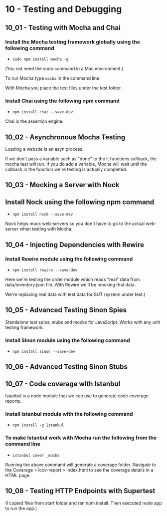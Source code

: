 10 - Testing and Debugging
===========================

10_01 - Testing with Mocha and Chai
------------------------------------

### Install the Mocha testing framework globally using the following command

* `sudo npm install mocha -g` 

(You not need the sudo command in a Mac environment.)

To run Mocha type `mocha` in the command line

With Mocha you place the test files under the test folder.  

### Install Chai using the following npm command

* `npm install chai --save-dev`

Chai is the assertion engine. 

10_02 - Asynchronous Mocha Testing
------------------------------------

Loading a website is an asyn process. 

If we don't pass a variable such as "done" to the it functions callback, the mocha
test will run. If you do add a variable, Mocha will wait until the callback in the 
function we're testing is actually completed. 

10_03 - Mocking a Server with Nock
------------------------------------

## Install Nock using the following npm command

* `npm install nock --save-dev`

Nock helps mock web-servers so you don't have to go to the actual web-server when testing
with Mocha.


10_04 - Injecting Dependencies with Rewire
-------------------------------------------

### Install Rewire module using the following command

* `npm install rewire --save-dev`

Here we're testing the order module which reads "real" data from data/inventory.json file. With Rewire
we'll be mocking that data. 

We're replacing real data with test data for SUT (system under test.)

10_05 - Advanced Testing Sinon Spies
------------------------------------

Standalone test spies, stubs and mocks for JavaScript. Works with any unit testing framework.

### Install Sinon module using the following command

* `npm install sinon --save-dev`


10_06 - Advanced Testing Sinon Stubs
------------------------------------


10_07 - Code coverage with Istanbul
------------------------------------

Istanbul is a node module that we can use to generate code coverage reports. 

### Install Istanbul module with the following command

* `npm install -g Istanbul`

### To make Istanbul work with Mocha run the following from the command line

* `istanbul cover _mocha`

Running the above command will generate a coverage folder. Navigate to the 
Coverage > lcov-report > index.html to see the coverage details in a HTML page. 


10_08 - Testing HTTP Endpoints with Supertest
---------------------------------------------
(I copied files from start folder and ran npm install. Then executed node app to run the app.) 



